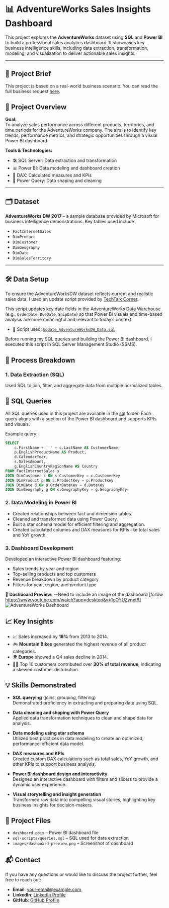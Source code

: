 # 📊 AdventureWorks Sales Insights Dashboard

This project explores the **AdventureWorks** dataset using **SQL** and **Power BI** to build a professional sales analytics dashboard. It showcases key business intelligence skills, including data extraction, transformation, modeling, and visualization to deliver actionable sales insights.

---

## 📄 Project Brief

This project is based on a real-world business scenario. You can read the full business request [here](docs/business-request.md).

## 🚀 Project Overview

**Goal:**  
To analyze sales performance across different products, territories, and time periods for the AdventureWorks company. The aim is to identify key trends, performance metrics, and strategic opportunities through a visual Power BI dashboard.

**Tools & Technologies:**
- 🛠️ SQL Server: Data extraction and transformation
- 📊 Power BI: Data modeling and dashboard creation
- 📐 DAX: Calculated measures and KPIs
- 📁 Power Query: Data shaping and cleaning

---

## 🗂️ Dataset

**AdventureWorks DW 2017** – a sample database provided by Microsoft for business intelligence demonstrations. Key tables used include:
- `FactInternetSales`
- `DimProduct`
- `DimCustomer`
- `DimGeography`
- `DimDate`
- `DimSalesTerritory`

---

## 🛠️ Data Setup

To ensure the AdventureWorksDW dataset reflects current and realistic sales data, I used an update script provided by [TechTalk Corner](https://github.com/techtalkcorner/SampleDemoFiles/blob/master/Database/AdventureWorks/Update_AdventureWorksDW_Data.sql).

This script updates key date fields in the AdventureWorks Data Warehouse (e.g., `OrderDate`, `DueDate`, `ShipDate`) so that Power BI visuals and time-based analysis are more meaningful and relevant to today’s context.

- 📄 Script used: [`Update_AdventureWorksDW_Data.sql`](https://github.com/techtalkcorner/SampleDemoFiles/blob/master/Database/AdventureWorks/Update_AdventureWorksDW_Data.sql)

Before running my SQL queries and building the Power BI dashboard, I executed this script in SQL Server Management Studio (SSMS).

## 🔧 Process Breakdown

### 1. Data Extraction (SQL)
Used SQL to join, filter, and aggregate data from multiple normalized tables.

## 🧾 SQL Queries

All SQL queries used in this project are available in the [sql](./sql) folder. Each query aligns with a section of the Power BI dashboard and supports KPIs and visuals.

Example query:

```sql
SELECT 
    c.FirstName + ' ' + c.LastName AS CustomerName,
    p.EnglishProductName AS Product,
    d.CalendarYear,
    s.SalesAmount,
    g.EnglishCountryRegionName AS Country
FROM FactInternetSales s
JOIN DimCustomer c ON s.CustomerKey = c.CustomerKey
JOIN DimProduct p ON s.ProductKey = p.ProductKey
JOIN DimDate d ON s.OrderDateKey = d.DateKey
JOIN DimGeography g ON c.GeographyKey = g.GeographyKey;
```

### 2. Data Modeling in Power BI

- Created relationships between fact and dimension tables.
- Cleaned and transformed data using Power Query.
- Built a star schema model for efficient filtering and aggregation.
- Created calculated columns and DAX measures for KPIs like total sales and YoY growth.

### 3. Dashboard Development

Developed an interactive Power BI dashboard featuring:

- Sales trends by year and region
- Top-selling products and top customers
- Revenue breakdown by product category
- Filters for year, region, and product type

📸 **Dashboard Preview:**  --Need to include an image of the dashboard [follow https://www.youtube.com/watch?app=desktop&v=1eOYUZynxt8]
![AdventureWorks Dashboard](images/dashboard-preview.png)

## 📈 Key Insights

- 📈 Sales increased by **18%** from 2013 to 2014.
- 🚲 **Mountain Bikes** generated the highest revenue of all product categories.
- 🌍 **Europe** showed a Q4 sales decline in 2014.
- 🧍‍♂️ Top 10 customers contributed over **30% of total revenue**, indicating a skewed customer distribution.

## 💡 Skills Demonstrated

- **SQL querying** (joins, grouping, filtering)  
  Demonstrated proficiency in extracting and preparing data using SQL.

- **Data cleaning and shaping with Power Query**  
  Applied data transformation techniques to clean and shape data for analysis.

- **Data modeling using star schema**  
  Utilized best practices in data modeling to create an optimized, performance-efficient data model.

- **DAX measures and KPIs**  
  Created custom DAX calculations such as total sales, YoY growth, and other KPIs to support business analysis.

- **Power BI dashboard design and interactivity**  
  Designed an interactive dashboard with filters and slicers to provide a dynamic user experience.

- **Visual storytelling and insight generation**  
  Transformed raw data into compelling visual stories, highlighting key business insights for decision-makers.

## 📂 Project Files

- `dashboard.pbix` – Power BI dashboard file
- `sql-scripts/queries.sql` – SQL used for data extraction
- `images/dashboard-preview.png` – Screenshot of dashboard

## 📬 Contact

If you have any questions or would like to discuss the project further, feel free to reach out:

- **Email**: your-email@example.com
- **LinkedIn**: [LinkedIn Profile](https://www.linkedin.com/in/your-profile)
- **GitHub**: [GitHub Profile](https://github.com/your-profile)

